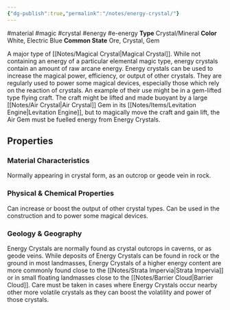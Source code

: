 ```yaml
---
{"dg-publish":true,"permalink":"/notes/energy-crystal/"}
---
```


#material #magic #crystal #energy #e-energy
**Type** Crystal/Mineral
**Color** White, Electric Blue
**Common State** Ore, Crystal, Gem

A major type of [[Notes/Magical Crystal\|Magical Crystal]]. While not containing an energy of a particular elemental magic type, energy crystals contain an amount of raw arcane energy. Energy crystals can be used to increase the magical power, efficiency,  or output of other crystals. They are regularly used to power some magical devices, especially those which rely on the reaction of crystals. 
An example of their use might be in a gem-lifted type flying craft. The craft might be lifted and made buoyant by a large [[Notes/Air Crystal\|Air Crystal]] Gem in its [[Notes/Items/Levitation Engine\|Levitation Engine]], but to magically move the craft and gain lift, the Air Gem must be fuelled energy from Energy Crystals.


## Properties

### Material Characteristics
Normally appearing in crystal form, as an outcrop or geode vein in rock. 

### Physical & Chemical Properties
Can increase or boost the output of other crystal types. Can be used in the construction and to power some magical devices.

### Geology & Geography
Energy Crystals are normally found as crystal outcrops in caverns, or as geode veins. While deposits of Energy Crystals can be found in rock or the ground in most landmasses, Energy Crystals of a higher energy content are more commonly found close to the [[Notes/Strata Impervia\|Strata Impervia]] or in small floating landmasses close to the [[Notes/Barrier Cloud\|Barrier Cloud]].
Care must be taken in cases where Energy Crystals occur nearby other more volatile crystals as they can boost the volatility and power of those crystals.
